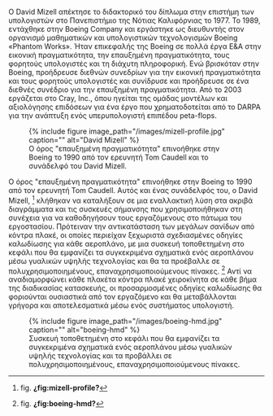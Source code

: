 Ο David Mizell απέκτησε το διδακτορικό του δίπλωμα στην επιστήμη των υπολογιστών στο Πανεπιστήμιο της Νότιας Καλιφόρνιας το 1977. Το 1989, εντάχθηκε στην Boeing Company και εργάστηκε ως διευθυντής στον οργανισμό μαθηματικών και υπολογιστικών τεχνολογισμών Boeing «Phantom Works». Ήταν επικεφαλής της Boeing σε πολλά έργα Ε&Α στην εικονική πραγματικότητα, την επαυξημένη πραγματικότητα, τους φορητούς υπολογιστές και τη διάχυτη πληροφορική. Ενώ βρισκόταν στην Boeing, προήδρευσε διεθνών συνεδρίων για την εικονική πραγματικότητα και τους φορητούς υπολογιστές και συνίδρυσε και προήδρευσε σε ένα διεθνές συνέδριο για την επαυξημένη πραγματικότητα. Από το 2003 εργάζεται στο Cray, Inc., όπου ηγείται της ομάδας μοντέλων και αξιολόγησης επιδόσεων για ένα έργο που χρηματοδοτείται από το DARPA για την ανάπτυξη ενός υπερυπολογιστή επιπέδου peta-flops.

<figure id="fig:mizell-profile">
{% include figure image_path="/images/mizell-profile.jpg" caption=""
alt="David Mizell" %}
<figcaption>
Ο όρος "επαυξημένη πραγματικότητα" επινοήθηκε στην Boeing το 1990 από τον ερευνητή Tom Caudell και το συνάδελφό του David Mizell.
</figcaption>
</figure>

Ο όρος "επαυξημένη πραγματικότητα" επινοήθηκε στην Boeing το 1990 από τον ερευνητή Tom Caudell. Αυτός και ένας συνάδελφός του, ο David Mizell, [^1] κλήθηκαν να καταλήξουν σε μια εναλλακτική λύση στα ακριβά διαγράμματα και τις συσκευές σήμανσης που χρησιμοποιήθηκαν στη συνέχεια για να καθοδηγήσουν τους εργαζόμενους στο πάτωμα του εργοστασίου. Πρότειναν την αντικατάσταση των μεγάλων σανίδων από κόντρα πλακέ, οι οποίες περιείχαν ξεχωριστά σχεδιασμένες οδηγίες καλωδίωσης για κάθε αεροπλάνο, με μια συσκευή τοποθετημένη στο κεφάλι που θα εμφανίζει τα συγκεκριμένα σχηματικά ενός αεροπλάνου μέσω γυαλικών υψηλής τεχνολογίας και θα τα προέβαλλε σε πολυχρησιμοποιημένους, επαναχρησιμοποιούμενους πίνακες. [^2]  Αντί να αναδιαμορφώνει κάθε πλακέτα κόντρα πλακέ χειροκίνητα σε κάθε βήμα της διαδικασίας κατασκευής, οι προσαρμοσμένες οδηγίες καλωδίωσης θα φοριούνται ουσιαστικά από τον εργαζόμενο και θα μεταβάλλονται γρήγορα και αποτελεσματικά μέσω ενός συστήματος υπολογιστή.

<figure id="fig:boeing-hmd">
{% include figure image_path="/images/boeing-hmd.jpg" caption=""
alt="boeing-hmd" %}
<figcaption>
Συσκευή τοποθετημένη στο κεφάλι που θα εμφανίζει τα συγκεκριμένα σχηματικά ενός αεροπλάνου μέσω γυαλικών υψηλής τεχνολογίας και τα προβάλλει σε πολυχρησιμοποιημένους, επαναχρησιμοποιούμενους πίνακες.
</figcaption>
</figure>


[^1]: fig. **¿fig:mizell-profile?**

[^2]: fig. **¿fig:boeing-hmd?**
